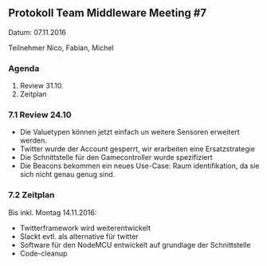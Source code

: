## Protokoll Team Middleware Meeting #7

Datum: 07.11.2016

Teilnehmer
Nico, Fabian, Michel

### Agenda

1. Review 31.10.
2. Zeitplan

### 7.1 Review 24.10
- Die Valuetypen können jetzt einfach un weitere Sensoren erweitert werden.
- Twitter wurde der Account gesperrt, wir erarbeiten eine Ersatzstrategie
- Die Schnittstelle für den Gamecontroller wurde spezifiziert
- Die Beacons bekommen ein neues Use-Case: Raum identifikation, da sie sich nicht genau genug sind.

### 7.2 Zeitplan
Bis inkl. Montag 14.11.2016:
- Twitterframework wird weiterentwickelt
- Slackt evtl. als alternative für twitter
- Software für den NodeMCU entwickelt auf grundlage der Schnittstelle
- Code-cleanup
